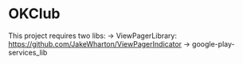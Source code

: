 # OKClub

This project requires two libs:
  -> ViewPagerLibrary: https://github.com/JakeWharton/ViewPagerIndicator
  -> google-play-services_lib
